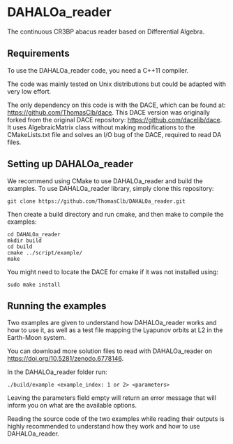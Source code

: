 # DAHALOa_reader
The continuous CR3BP abacus reader based on Differential Algebra.

## Requirements
To use the DAHALOa_reader code, you need a C++11 compiler.

The code was mainly tested on Unix distributions but could be adapted with very low effort.

The only dependency on this code is with the DACE, which can be found at: https://github.com/ThomasClb/dace.
This DACE version was originally forked from the original DACE repository: https://github.com/dacelib/dace.
It uses AlgebraicMatrix<T> class without making modifications to the CMakeLists.txt file and solves an I/O bug of the DACE, required to read DA files.

## Setting up DAHALOa_reader
We recommend using CMake to use DAHALOa_reader and build the examples.
To use DAHALOa_reader library, simply clone this repository:
```
git clone https://github.com/ThomasClb/DAHALOa_reader.git
```
Then create a build directory and run cmake, and then make to compile the examples:
```
cd DAHALOa_reader
mkdir build
cd build
cmake ../script/example/
make
```
You might need to locate the DACE for cmake if it was not installed using:
```
sudo make install
```

## Running the examples
Two examples are given to understand how DAHALOa_reader works and how to use it, as well as a test file mapping the Lyapunov orbits at L2 in the Earth-Moon system.

You can download more solution files to read with DAHALOa_reader on https://doi.org/10.5281/zenodo.6778146.

In the DAHALOa_reader folder run:
```
./build/example <example_index: 1 or 2> <parameters> 
```
Leaving the parameters field empty will return an error message that will inform you on what are the available options.

Reading the source code of the two examples while reading their outputs is highly recommended to understand how they work and how to use DAHALOa_reader.
